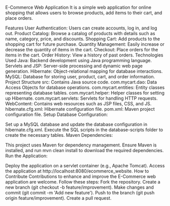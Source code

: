 E-Commerce Web Application
It is a simple web application for online shopping that allows users to browse products, add items to their cart, and place orders.

Features
User Authentication: Users can create accounts, log in, and log out.
Product Catalog: Browse a catalog of products with details such as name, category, price, and discounts.
Shopping Cart: Add products to the shopping cart for future purchase.
Quantity Management: Easily increase or decrease the quantity of items in the cart.
Checkout: Place orders for the items in the cart.
Order History: View a history of past orders.
Technologies Used
Java: Backend development using Java programming language.
Servlets and JSP: Server-side processing and dynamic web page generation.
Hibernate: Object-relational mapping for database interactions.
MySQL: Database for storing user, product, cart, and order information.
Project Structure
src: Contains Java source code.
com.mycart.dao: Data Access Objects for database operations.
com.mycart.entities: Entity classes representing database tables.
com.mycart.helper: Helper classes for setting up Hibernate.
com.mycart.servlets: Servlets for handling HTTP requests.
WebContent: Contains web resources such as JSP files, CSS, and JS.
hibernate.cfg.xml: Hibernate configuration file.
pom.xml: Maven project configuration file.
Setup
Database Configuration:

Set up a MySQL database and update the database configuration in hibernate.cfg.xml.
Execute the SQL scripts in the database-scripts folder to create the necessary tables.
Maven Dependencies:

This project uses Maven for dependency management. Ensure Maven is installed, and run mvn clean install to download the required dependencies.
Run the Application:

Deploy the application on a servlet container (e.g., Apache Tomcat).
Access the application at http://localhost:8080/ecommerce_website.
How to Contribute
Contributions to enhance and improve the E-Commerce web application are welcome.
Follow these steps:
Fork the repository.
Create a new branch (git checkout -b feature/improvement).
Make changes and commit (git commit -m 'Add new feature').
Push to the branch (git push origin feature/improvement).
Create a pull request.
